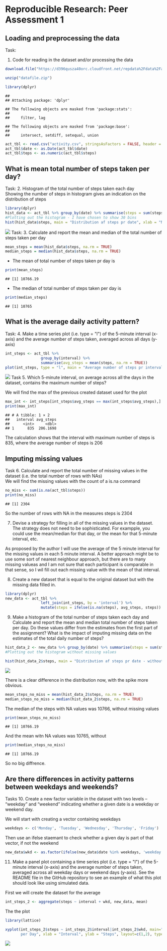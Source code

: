 # Reproducible Research: Peer Assessment 1


## Loading and preprocessing the data
Task:
1. Code for reading in the dataset and/or processing the data

```r
download.file("https://d396qusza40orc.cloudfront.net/repdata%2Fdata%2Factivity.zip", destfile = "datafile.zip")

unzip("datafile.zip")

library(dplyr)
```

```
## 
## Attaching package: 'dplyr'
```

```
## The following objects are masked from 'package:stats':
## 
##     filter, lag
```

```
## The following objects are masked from 'package:base':
## 
##     intersect, setdiff, setequal, union
```

```r
act_tbl <- read.csv("activity.csv", stringsAsFactors = FALSE, header = TRUE)
act_tbl$date <- as.Date(act_tbl$date)
act_tbl$teps <- as.numeric(act_tbl$steps)
```

## What is mean total number of steps taken per day?

Task:
2. Histogram of the total number of steps taken each day  
Showing the number of steps in histogram gives an indication on the distribution of steps  

```r
library(dplyr)
hist_data <- act_tbl %>% group_by(date) %>% summarise(steps = sum(steps))
#Plotting out the histogram - I have chosen to show 30 bins
hist(hist_data$steps, main = "Distribution af steps pr date", xlab = "Number of steps", breaks = 30)
```

![](PA1_template_files/figure-html/unnamed-chunk-2-1.png)<!-- -->
Task:
3. Calculate and report the mean and median of the total number of steps taken per day  

```r
mean_steps = mean(hist_data$steps, na.rm = TRUE)
median_steps = median(hist_data$steps, na.rm = TRUE)
```

* The mean of total number of steps taken pr day is  

```r
print(mean_steps)
```

```
## [1] 10766.19
```
* The median of total number of steps taken per day is  

```r
print(median_steps)
```

```
## [1] 10765
```

## What is the average daily activity pattern?
Task:
4. Make a time series plot (i.e. type = "l") of the 5-minute interval (x-axis) and the average number of steps taken, averaged across all days (y-axis)

```r
int_steps <- act_tbl %>% 
                group_by(interval) %>%
                summarise(avg_steps = mean(steps, na.rm = TRUE))
plot(int_steps, type = "l", main = "Average number of steps pr interval", xlab = "5-min interval", ylab = "Average number of steps" )
```

![](PA1_template_files/figure-html/unnamed-chunk-6-1.png)<!-- -->
Task 
5. Which 5-minute interval, on average across all the days in the dataset, contains the maximum number of steps?

We will find the max of the previous created dataset used for the plot  

```r
max_int <- int_steps[int_steps$avg_steps == max(int_steps$avg_steps),]
print(max_int)
```

```
## # A tibble: 1 × 2
##   interval avg_steps
##      <int>     <dbl>
## 1      835  206.1698
```

The calculation shows that the interval with maximum number of steps is 835, where the average number of steps is 206


## Imputing missing values

Task 
6. Calculate and report the total number of missing values in the dataset (i.e. the total number of rows with NAs)  
We will find the missing values with the count of a is.na command  

```r
no_miss <- sum(is.na(act_tbl$steps))
print(no_miss)
```

```
## [1] 2304
```

So the number of rows with NA in the measures steps is 2304  

7. Devise a strategy for filling in all of the missing values in the dataset. The strategy does not need to be sophisticated. For exampple, you could use the mean/median for that day, or the mean for that 5-minute interval, etc.  

As proposed by the author I will use the average of the 5 minute interval for the missing values in each 5 minute interval. A better approach might be to use some sort of nearest neighbour approach, but there are to many missing valueas and I am not sure that each participant is comparable in that sense, so I wil fill out each missing value with the mean of that interval.  

8. Create a new dataset that is equal to the original dataset but with the missing data filled in.

```r
library(dplyr)
new_data <- act_tbl %>%
                left_join(int_steps, by = 'interval') %>%
                mutate(steps = ifelse(is.na(steps), avg_steps, steps))
```

9. Make a histogram of the total number of steps taken each day and Calculate and report the mean and median total number of steps taken per day. Do these values differ from the estimates from the first part of the assignment? What is the impact of imputing missing data on the estimates of the total daily number of steps?  


```r
hist_data_2 <- new_data %>% group_by(date) %>% summarise(steps = sum(steps))
#Plotting out the histogram without missing values

hist(hist_data_2$steps, main = "Distribution af steps pr date - without missing values", xlab = "Number of steps", breaks = 30)
```

![](PA1_template_files/figure-html/unnamed-chunk-10-1.png)<!-- -->

There is a clear difference in the distribution now, with the spike more obvious.


```r
mean_steps_no_miss = mean(hist_data_2$steps, na.rm = TRUE)
median_steps_no_miss = median(hist_data_2$steps, na.rm = TRUE)
```

The median of the steps with NA values was 10766, without missing values    

```r
print(mean_steps_no_miss)
```

```
## [1] 10766.19
```
And the mean witn NA values was 10765, without

```r
print(median_steps_no_miss)
```

```
## [1] 10766.19
```

So no big diffrence.  

## Are there differences in activity patterns between weekdays and weekends?

Tasks
10. Create a new factor variable in the dataset with two levels – “weekday” and “weekend” indicating whether a given date is a weekday or weekend day.

We will start with creating a vector containing weekdays

```r
weekdays <- c('Monday', 'Tuesday', 'Wednesday', 'Thursday', 'Friday')
```

Then use an ifelse staemant to check whether a given day is part of that vector, if not the weekend


```r
new_data$wkd <- as.factor(ifelse(new_data$date %in% weekdays, 'weekday', 'weekend'))
```

11. Make a panel plot containing a time series plot (i.e. type = "l") of the 5-minute interval (x-axis) and the average number of steps taken, averaged across all weekday days or weekend days (y-axis). See the README file in the GitHub repository to see an example of what this plot should look like using simulated data.

First we will create the dataset for the average

```r
int_steps_2 <- aggregate(steps ~ interval + wkd, new_data, mean)
```


The the plot


```r
library(lattice)

xyplot(int_steps_2$steps ~ int_steps_2$interval|int_steps_2$wkd, main="Average Steps 
       per Day", xlab = "Interval", ylab = "Steps", layout=c(1,2), type="l")
```

![](PA1_template_files/figure-html/unnamed-chunk-17-1.png)<!-- -->

